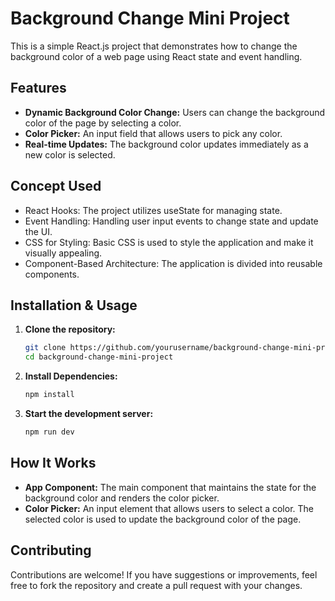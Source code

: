 # Background Change Mini Project

This is a simple React.js project that demonstrates how to change the background color of a web page using React state and event handling.

## Features

- **Dynamic Background Color Change:** Users can change the background color of the page by selecting a color.
- **Color Picker:** An input field that allows users to pick any color.
- **Real-time Updates:** The background color updates immediately as a new color is selected.

## Concept Used

- React Hooks: The project utilizes useState for managing state.
- Event Handling: Handling user input events to change state and update the UI.
- CSS for Styling: Basic CSS is used to style the application and make it visually appealing.
- Component-Based Architecture: The application is divided into reusable components.

## Installation & Usage

1. **Clone the repository:**

   ```bash
   git clone https://github.com/yourusername/background-change-mini-project.git
   cd background-change-mini-project
   ```

2. **Install Dependencies:**

   ```bash
   npm install
   ```

3. **Start the development server:**

   ```bash
   npm run dev
   ```

## How It Works

- **App Component:** The main component that maintains the state for the background color and renders the color picker.
- **Color Picker:** An input element that allows users to select a color. The selected color is used to update the background color of the page.

## Contributing

Contributions are welcome! If you have suggestions or improvements, feel free to fork the repository and create a pull request with your changes.
